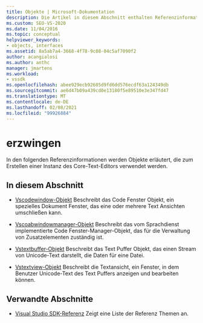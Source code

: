 ```yaml
---
title: Objekte | Microsoft-Dokumentation
description: Die Artikel in diesem Abschnitt enthalten Referenzinformationen zu Objekten, die zum Erstellen einer Instanz des Core-Text-Editors im Visual Studio SDK verwendet werden.
ms.custom: SEO-VS-2020
ms.date: 11/04/2016
ms.topic: conceptual
helpviewer_keywords:
- objects, interfaces
ms.assetid: 8a5ab7a4-3668-4f78-9c08-04c5af7090f2
author: acangialosi
ms.author: anthc
manager: jmartens
ms.workload:
- vssdk
ms.openlocfilehash: abee929ecb92605d9fd6dd576ecdf63a124349db
ms.sourcegitcommit: ae6d47b09a439cd0e13180f5e89510e3e347fd47
ms.translationtype: MT
ms.contentlocale: de-DE
ms.lasthandoff: 02/08/2021
ms.locfileid: "99926884"
---
```

# <a name="objects"></a>erzwingen
In den folgenden Referenzinformationen werden Objekte erläutert, die zum Erstellen einer Instanz des Core-Text-Editors verwendet werden.

## <a name="in-this-section"></a>In diesem Abschnitt
- [Vscodewindow-Objekt](../extensibility/vscodewindow-object.md) Beschreibt das Code Fenster Objekt, ein spezielles Dokument Fenster, das eine oder mehrere Text Ansichten umschließen kann.

- [Vscoabwindowmanager-Objekt](../extensibility/vscodewindowmanager-object.md) Beschreibt das vom Sprachdienst implementierte Code Fenster-Manager-Objekt, das für die Verwaltung von Zusatzelementen zuständig ist.

- [Vstextbuffer-Objekt](../extensibility/vstextbuffer-object.md) Beschreibt das Text Puffer Objekt, das einen Stream von Unicode-Text darstellt, die Daten für eine Datei.

- [Vstextview-Objekt](../extensibility/vstextview-object.md) Beschreibt die Textansicht, ein Fenster, in dem Benutzer Unicode-Text des Text Puffers anzeigen und bearbeiten können.

## <a name="related-sections"></a>Verwandte Abschnitte
- [Visual Studio SDK-Referenz](../extensibility/visual-studio-sdk-reference.md) Zeigt eine Liste der Referenz Themen an.
